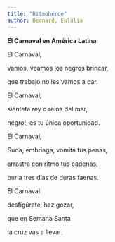 ```yaml
---
title: "Ritmohéroe"
author: Bernard, Eulalia
---
```

<div data-schema-version="8"><p><strong>El Carnaval en América Latina</strong></p> <p></p> <p>El Carnaval,</p> <p>vamos, veamos los negros brincar,</p> <p>que trabajo no les vamos a dar.</p> <p></p> <p>El Carnaval,</p> <p>siéntete rey o reina del mar,</p> <p>negro!, es tu única oportunidad.</p> <p></p> <p>El Carnaval,</p> <p>Suda, embriaga, vomita tus penas,</p> <p>arrastra con ritmo tus cadenas,</p> <p>burla tres días de duras faenas.</p> <p></p> <p>El Carnaval</p> <p>desfigúrate, haz gozar,</p> <p>que en Semana Santa</p> <p>la cruz vas a llevar.</p> </div>